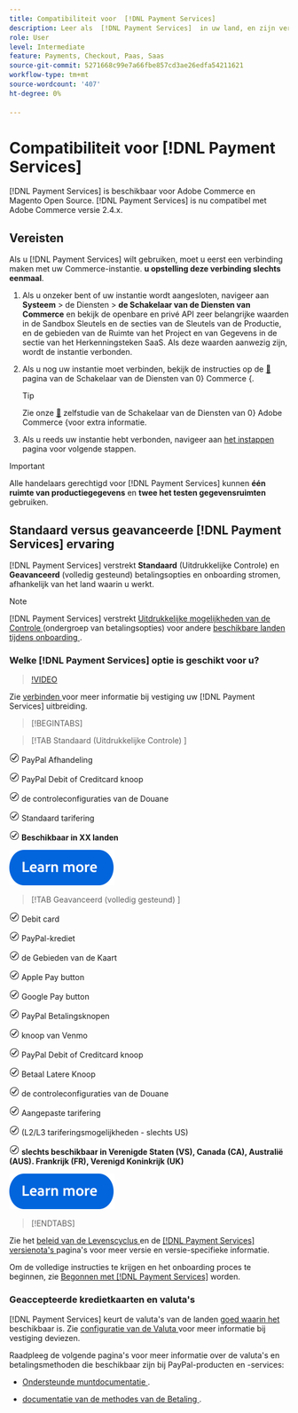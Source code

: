 ```yaml
---
title: Compatibiliteit voor  [!DNL Payment Services]
description: Leer als  [!DNL Payment Services]  in uw land, en zijn verenigbaarheid met uw versie van Adobe Commerce beschikbaar is.
role: User
level: Intermediate
feature: Payments, Checkout, Paas, Saas
source-git-commit: 5271668c99e7a66fbe857cd3ae26edfa54211621
workflow-type: tm+mt
source-wordcount: '407'
ht-degree: 0%

---
```



# Compatibiliteit voor [!DNL Payment Services]

[!DNL Payment Services] is beschikbaar voor Adobe Commerce en Magento Open Source. [!DNL Payment Services] is nu compatibel met Adobe Commerce versie 2.4.x.

## Vereisten

Als u [!DNL Payment Services] wilt gebruiken, moet u eerst een verbinding maken met uw Commerce-instantie. **u opstelling deze verbinding slechts eenmaal**.

1. Als u onzeker bent of uw instantie wordt aangesloten, navigeer aan **Systeem** > de Diensten > **de Schakelaar van de Diensten van Commerce** en bekijk de openbare en privé API zeer belangrijke waarden in de Sandbox Sleutels en de secties van de Sleutels van de Productie, en de gebieden van de Ruimte van het Project en van Gegevens in de sectie van het Herkenningsteken SaaS. Als deze waarden aanwezig zijn, wordt de instantie verbonden.

1. Als u nog uw instantie moet verbinden, bekijk de instructies op de [&#128279;](../landing/saas.md) pagina van de Schakelaar van de Diensten van 0&rbrace; Commerce &lbrace;.

   >[!TIP]
   >
   > Zie onze [&#128279;](https://experienceleague.adobe.com/en/docs/commerce-learn/tutorials/admin/adobe-commerce-services/configure-adobe-commerce-services-connector) zelfstudie van de Schakelaar van de Diensten van 0&rbrace; Adobe Commerce &lbrace;voor extra informatie.

1. Als u reeds uw instantie hebt verbonden, navigeer aan [ het instappen ](onboard.md) pagina voor volgende stappen.

>[!IMPORTANT]
>
> Alle handelaars gerechtigd voor [!DNL Payment Services] kunnen **één ruimte van productiegegevens** en **twee het testen gegevensruimten** gebruiken.

## Standaard versus geavanceerde [!DNL Payment Services] ervaring

[!DNL Payment Services] verstrekt **Standaard** (Uitdrukkelijke Controle) en **Geavanceerd** (volledig gesteund) betalingsopties en onboarding stromen, afhankelijk van het land waarin u werkt.

>[!NOTE]
>
> [!DNL Payment Services] verstrekt [ Uitdrukkelijke mogelijkheden van de Controle ](../payment-services/payments-options.md) (ondergroep van betalingsopties) voor andere [ beschikbare landen tijdens onboarding ](../payment-services/production.md#complete-merchant-onboarding).

### Welke [!DNL Payment Services] optie is geschikt voor u?

>[!VIDEO](https://video.tv.adobe.com/v/3447811)

Zie [ verbinden ](connect.md) voor meer informatie bij vestiging uw [!DNL Payment Services] uitbreiding.

>[!BEGINTABS]

>[!TAB  Standaard (Uitdrukkelijke Controle) ]

![ controle ](assets/icon-check.png) PayPal Afhandeling

![ controle ](assets/icon-check.png) PayPal Debit of Creditcard knoop

![ controle ](assets/icon-check.png) de controleconfiguraties van de Douane

![ controle ](assets/icon-check.png) Standaard tarifering

![ controle ](assets/icon-check.png) **Beschikbaar in XX landen**

[![ leer meer ](assets/learn-more-button.svg)](onboard.md)

>[!TAB  Geavanceerd (volledig gesteund) ]

![ controle ](assets/icon-check.png) Debit card

![ controle ](assets/icon-check.png) PayPal-krediet

![ controle ](assets/icon-check.png) de Gebieden van de Kaart

![ controle ](assets/icon-check.png) Apple Pay button

![ controle ](assets/icon-check.png) Google Pay button

![ controle ](assets/icon-check.png) PayPal Betalingsknopen

![ controle ](assets/icon-check.png) knoop van Venmo

![ controle ](assets/icon-check.png) PayPal Debit of Creditcard knoop

![ controle ](assets/icon-check.png) Betaal Latere Knoop

![ controle ](assets/icon-check.png) de controleconfiguraties van de Douane

![ controle ](assets/icon-check.png) Aangepaste tarifering

![ controle ](assets/icon-check.png) (L2/L3 tariferingsmogelijkheden - slechts US)

![ controle ](assets/icon-check.png) **slechts beschikbaar in Verenigde Staten (VS), Canada (CA), Australië (AUS). Frankrijk (FR), Verenigd Koninkrijk (UK)**

[![ leer meer ](assets/learn-more-button.svg)](onboard.md)

>[!ENDTABS]

Zie het [ beleid van de Levenscyclus ](https://experienceleague.adobe.com/docs/commerce-operations/release/planning/lifecycle-policy.html) en de [[!DNL Payment Services]  versienota&#39;s ](release-notes.md) pagina&#39;s voor meer versie en versie-specifieke informatie.

Om de volledige instructies te krijgen en het onboarding proces te beginnen, zie [ Begonnen met  [!DNL Payment Services]](onboard.md) worden.

### Geaccepteerde kredietkaarten en valuta&#39;s

[!DNL Payment Services] keurt de valuta&#39;s van de landen [ goed waarin het ](#availability) beschikbaar is. Zie [ configuratie van de Valuta ](https://experienceleague.adobe.com/docs/commerce-admin/stores-sales/site-store/currency/currency-configuration.html) voor meer informatie bij vestiging deviezen.

Raadpleeg de volgende pagina&#39;s voor meer informatie over de valuta&#39;s en betalingsmethoden die beschikbaar zijn bij PayPal-producten en -services:

* [ Ondersteunde muntdocumentatie ](https://developer.paypal.com/docs/reports/reference/paypal-supported-currencies/).

* [ documentatie van de methodes van de Betaling ](https://developer.paypal.com/docs/checkout/payment-methods/).
